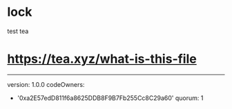 # lock
test tea
# https://tea.xyz/what-is-this-file
---
version: 1.0.0
codeOwners:
  - '0xa2E57edD811f6a8625DDB8F9B7Fb255Cc8C29a60'
quorum: 1
